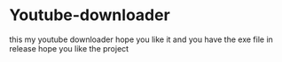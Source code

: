 # Youtube-downloader
this my youtube downloader hope you like it 
 and you have the exe file in release hope you like the project 
 
 <my first project>
